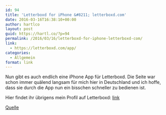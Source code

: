 ```yaml
---
id: 94
title: 'Letterboxd for iPhone &#8211; letterboxd.com'
date: 2016-03-16T16:38:10+00:00
author: hartlco
layout: post
guid: https://hartl.co/?p=94
permalink: /2016/03/16/letterboxd-for-iphone-letterboxd-com/
link:
  - https://letterboxd.com/app/
categories:
  - Allgemein
format: link
---
```

Nun gibt es auch endlich eine iPhone App für Letterboxd. Die Seite war schon immer quälend langsam für mich hier in Deutschland und ich hoffe, dass sie durch die App nun ein bisschen schneller zu bedienen ist.
  
Hier findet ihr übrigens mein Profil auf Letterboxd: <a href="http://letterboxd.com/mhaddl/" target="_blank">link</a>

<a href="https://letterboxd.com/app/" target="_blank">Quelle</a>